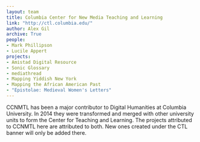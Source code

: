 ```yaml
---
layout: team
title: Columbia Center for New Media Teaching and Learning
link: "http://ctl.columbia.edu/" 
author: Alex Gil
archive: True
people:
- Mark Phillipson
- Lucile Appert
projects:
- Amistad Digital Resource
- Sonic Glossary
- mediathread
- Mapping Yiddish New York
- Mapping the African American Past
- "Epistolae: Medieval Women's Letters"
---
```


CCNMTL has been a major contributor to Digital Humanities at Columbia University. In 2014 they were transformed and merged with other university units to form the Center for Teaching and Learning. The projects attributed to CCNMTL here are attributed to both. New ones created under the CTL banner will only be added there.

